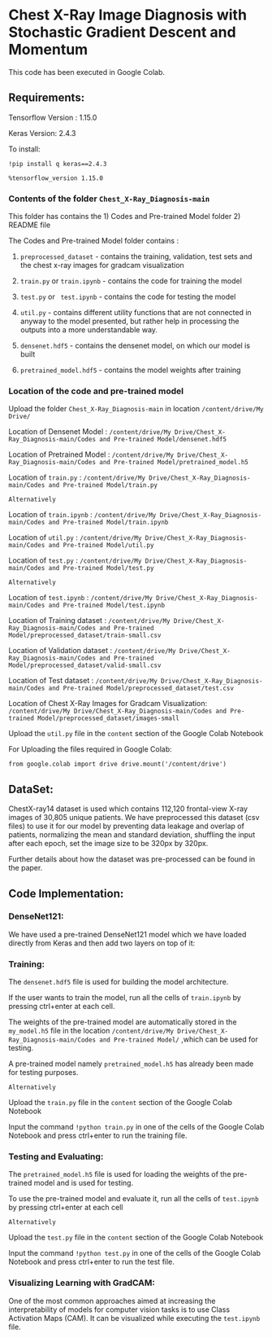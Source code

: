 # Chest X-Ray Image Diagnosis with Stochastic Gradient Descent and MomentumThis code has been executed in Google Colab.## Requirements: Tensorflow Version : 1.15.0  Keras Version: 2.4.3  To install: `!pip install q keras==2.4.3` `%tensorflow_version 1.15.0 `### Contents of the folder `Chest_X-Ray_Diagnosis-main` This folder has contains the  1) Codes and Pre-trained Model folder 2) README fileThe Codes and Pre-trained Model folder contains :1) `preprocessed_dataset` - contains the training, validation, test sets and the chest x-ray images for gradcam visualization2) `train.py` or `train.ipynb`  -  contains the code for training the model3) `test.py` or ` test.ipynb`  - contains the code for testing the model4) `util.py` - contains different utility functions that are not connectedin anyway to the model presented, but rather help inprocessing the outputs into a more understandable way.5) `densenet.hdf5` - contains the densenet model, on which our model is built6) `pretrained_model.hdf5` - contains the model weights after training### Location of the code and pre-trained modelUpload the folder `Chest_X-Ray_Diagnosis-main` in  location `/content/drive/My Drive/`Location of Densenet Model : `/content/drive/My Drive/Chest_X-Ray_Diagnosis-main/Codes and Pre-trained Model/densenet.hdf5`Location of Pretrained Model : `/content/drive/My Drive/Chest_X-Ray_Diagnosis-main/Codes and Pre-trained Model/pretrained_model.h5`Location of `train.py` : `/content/drive/My Drive/Chest_X-Ray_Diagnosis-main/Codes and Pre-trained Model/train.py``Alternatively` Location of `train.ipynb` : `/content/drive/My Drive/Chest_X-Ray_Diagnosis-main/Codes and Pre-trained Model/train.ipynb`Location of `util.py` : `/content/drive/My Drive/Chest_X-Ray_Diagnosis-main/Codes and Pre-trained Model/util.py`Location of `test.py` : `/content/drive/My Drive/Chest_X-Ray_Diagnosis-main/Codes and Pre-trained Model/test.py``Alternatively`Location of `test.ipynb` : `/content/drive/My Drive/Chest_X-Ray_Diagnosis-main/Codes and Pre-trained Model/test.ipynb`Location of Training dataset : `/content/drive/My Drive/Chest_X-Ray_Diagnosis-main/Codes and Pre-trained Model/preprocessed_dataset/train-small.csv`Location of Validation dataset : `/content/drive/My Drive/Chest_X-Ray_Diagnosis-main/Codes and Pre-trained Model/preprocessed_dataset/valid-small.csv`Location of Test dataset : `/content/drive/My Drive/Chest_X-Ray_Diagnosis-main/Codes and Pre-trained Model/preprocessed_dataset/test.csv`Location of Chest X-Ray Images for Gradcam Visualization:`/content/drive/My Drive/Chest_X-Ray_Diagnosis-main/Codes and Pre-trained Model/preprocessed_dataset/images-small`Upload the `util.py` file in the `content` section of the Google Colab Notebook For Uploading the files required in Google Colab:  `from google.colab import drivedrive.mount('/content/drive')`## DataSet: ChestX-ray14 dataset is used which contains 112,120 frontal-view X-ray images of 30,805 unique patients.We have preprocessed this dataset (csv files) to use it for our model by preventing data leakage and overlap of patients, normalizing the mean and standard deviation, shuffling the input after each epoch, set the image size to be 320px by 320px.Further details about how the dataset was pre-processed can be found in the paper.## Code Implementation:### DenseNet121:   We have used a pre-trained DenseNet121 model which we have loaded directly from Keras and then add two layers on top of it:  ### Training: The `densenet.hdf5` file is used for building the model architecture.  If the user wants to train the model, run all the cells of `train.ipynb` by pressing ctrl+enter at each cell. The weights of the pre-trained model are automatically stored in the `my_model.h5` file in the location `/content/drive/My Drive/Chest_X-Ray_Diagnosis-main/Codes and Pre-trained Model/`  ,which can be used for testing.A pre-trained model namely `pretrained_model.h5` has already been made for testing purposes.   `Alternatively`Upload the `train.py` file in the `content` section of the Google Colab Notebook  Input the command `!python train.py` in one of the cells of the Google Colab Notebook and press  ctrl+enter  to run the training file.### Testing and Evaluating:      The `pretrained_model.h5` file is used for loading the weights of the pre-trained model and is used for testing.     To use the pre-trained model and evaluate it, run all the cells of  `test.ipynb` by pressing ctrl+enter at each cell   `Alternatively`Upload the `test.py` file in the `content` section of the Google Colab Notebook  Input the command `!python test.py` in one of the cells of the Google Colab Notebook and press  ctrl+enter  to run the test file.  ### Visualizing Learning with GradCAM:   One of the most common approaches aimed at increasing the interpretability of models for computer vision tasks is to use Class Activation Maps (CAM).   It can be visualized while executing the `test.ipynb` file. 